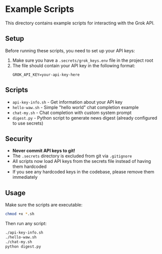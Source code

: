 # Example Scripts

This directory contains example scripts for interacting with the Grok API.

## Setup

Before running these scripts, you need to set up your API keys:

1. Make sure you have a `.secrets/grok_keys.env` file in the project root
2. The file should contain your API key in the following format:
   ```
   GROK_API_KEY=your-api-key-here
   ```

## Scripts

- `api-key-info.sh` - Get information about your API key
- `hello-waw.sh` - Simple "hello world" chat completion example
- `chat-my.sh` - Chat completion with custom system prompt
- `digest.py` - Python script to generate news digest (already configured to use secrets)

## Security

- **Never commit API keys to git!**
- The `.secrets` directory is excluded from git via `.gitignore`
- All scripts now load API keys from the secrets file instead of having them hardcoded
- If you see any hardcoded keys in the codebase, please remove them immediately

## Usage

Make sure the scripts are executable:
```bash
chmod +x *.sh
```

Then run any script:
```bash
./api-key-info.sh
./hello-waw.sh
./chat-my.sh
python digest.py
```
